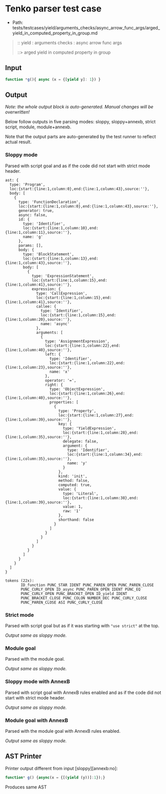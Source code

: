# Tenko parser test case

- Path: tests/testcases/yield/arguments_checks/async_arrow_func_args/arged_yield_in_computed_property_in_group.md

> :: yield : arguments checks : async arrow func args
>
> ::> arged yield in computed property in group

## Input

`````js
function *g(){ async (x = {[yield y]: 1}) }
`````

## Output

_Note: the whole output block is auto-generated. Manual changes will be overwritten!_

Below follow outputs in five parsing modes: sloppy, sloppy+annexb, strict script, module, module+annexb.

Note that the output parts are auto-generated by the test runner to reflect actual result.

### Sloppy mode

Parsed with script goal and as if the code did not start with strict mode header.

`````
ast: {
  type: 'Program',
  loc:{start:{line:1,column:0},end:{line:1,column:43},source:''},
  body: [
    {
      type: 'FunctionDeclaration',
      loc:{start:{line:1,column:0},end:{line:1,column:43},source:''},
      generator: true,
      async: false,
      id: {
        type: 'Identifier',
        loc:{start:{line:1,column:10},end:{line:1,column:11},source:''},
        name: 'g'
      },
      params: [],
      body: {
        type: 'BlockStatement',
        loc:{start:{line:1,column:13},end:{line:1,column:43},source:''},
        body: [
          {
            type: 'ExpressionStatement',
            loc:{start:{line:1,column:15},end:{line:1,column:41},source:''},
            expression: {
              type: 'CallExpression',
              loc:{start:{line:1,column:15},end:{line:1,column:41},source:''},
              callee: {
                type: 'Identifier',
                loc:{start:{line:1,column:15},end:{line:1,column:20},source:''},
                name: 'async'
              },
              arguments: [
                {
                  type: 'AssignmentExpression',
                  loc:{start:{line:1,column:22},end:{line:1,column:40},source:''},
                  left: {
                    type: 'Identifier',
                    loc:{start:{line:1,column:22},end:{line:1,column:23},source:''},
                    name: 'x'
                  },
                  operator: '=',
                  right: {
                    type: 'ObjectExpression',
                    loc:{start:{line:1,column:26},end:{line:1,column:40},source:''},
                    properties: [
                      {
                        type: 'Property',
                        loc:{start:{line:1,column:27},end:{line:1,column:39},source:''},
                        key: {
                          type: 'YieldExpression',
                          loc:{start:{line:1,column:28},end:{line:1,column:35},source:''},
                          delegate: false,
                          argument: {
                            type: 'Identifier',
                            loc:{start:{line:1,column:34},end:{line:1,column:35},source:''},
                            name: 'y'
                          }
                        },
                        kind: 'init',
                        method: false,
                        computed: true,
                        value: {
                          type: 'Literal',
                          loc:{start:{line:1,column:38},end:{line:1,column:39},source:''},
                          value: 1,
                          raw: '1'
                        },
                        shorthand: false
                      }
                    ]
                  }
                }
              ]
            }
          }
        ]
      }
    }
  ]
}

tokens (22x):
       ID_function PUNC_STAR IDENT PUNC_PAREN_OPEN PUNC_PAREN_CLOSE
       PUNC_CURLY_OPEN ID_async PUNC_PAREN_OPEN IDENT PUNC_EQ
       PUNC_CURLY_OPEN PUNC_BRACKET_OPEN ID_yield IDENT
       PUNC_BRACKET_CLOSE PUNC_COLON NUMBER_DEC PUNC_CURLY_CLOSE
       PUNC_PAREN_CLOSE ASI PUNC_CURLY_CLOSE
`````

### Strict mode

Parsed with script goal but as if it was starting with `"use strict"` at the top.

_Output same as sloppy mode._

### Module goal

Parsed with the module goal.

_Output same as sloppy mode._

### Sloppy mode with AnnexB

Parsed with script goal with AnnexB rules enabled and as if the code did not start with strict mode header.

_Output same as sloppy mode._

### Module goal with AnnexB

Parsed with the module goal with AnnexB rules enabled.

_Output same as sloppy mode._

## AST Printer

Printer output different from input [sloppy][annexb:no]:

````js
function* g() {async(x = {[(yield (y))]:1});}
````

Produces same AST
